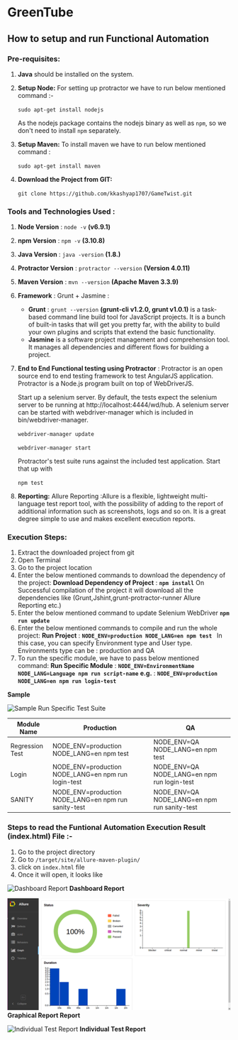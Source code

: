 # GreenTube

## How to setup and run Functional Automation

### Pre-requisites:
  1.  **Java** should be installed on the system.

  2.  **Setup Node:**
  		For setting up protractor we have to run below mentioned command :-

       ``sudo apt-get install nodejs``

      As the nodejs package contains the nodejs binary as well as ``npm``, so we don't need to install ``npm`` separately.

  3. **Setup Maven:** To install maven we have to run below mentioned command :
  
       ``sudo apt-get install maven``

  4. **Download the Project from GIT:**

  	 ``git clone https://github.com/kkashyap1707/GameTwist.git ``

### Tools and Technologies Used :
  1. **Node Version** : ``node -v`` **(v6.9.1)**
  2. **npm Version** : ``npm -v`` **(3.10.8)**
  3. **Java Version** : ``java -version`` **(1.8.)**
  4. **Protractor Version**  : ``protractor --version`` **(Version 4.0.11)**
  5. **Maven Version**  : ``mvn --version`` **(Apache Maven 3.3.9)**
  6. **Framework** : Grunt + Jasmine  :
     - **Grunt** : ``grunt --version`` **(grunt-cli v1.2.0, grunt v1.0.1)** is a task-based command line build tool for JavaScript projects. It is a bunch of built-in tasks that will get you pretty far, with the ability to build your own plugins and scripts that extend the basic functionality.
     - **Jasmine** is a software project management and comprehension tool. It manages all dependencies and different flows for building a project.
  7. **End to End Functional testing using Protractor** :
 	 Protractor is an open source end to end testing framework to test AngularJS application. Protractor is a Node.js program built on top of WebDriverJS.

     Start up a selenium server. By default, the tests expect the selenium server to be running at http://localhost:4444/wd/hub. A selenium server can be started with webdriver-manager which is included in bin/webdriver-manager.

     ``webdriver-manager update``

     ``webdriver-manager start``

     Protractor's test suite runs against the included test application. Start that up with

     ``npm test``

  8. **Reporting:**
     Allure Reporting :Allure is a flexible, lightweight multi-language test report tool, with the possibility of adding to the report of additional information such as screenshots, logs and so on. It is a great degree simple to use and makes excellent execution reports.

### Execution Steps:
1. Extract the downloaded project from git
2. Open Terminal
3. Go to the project location
4. Enter the below mentioned commands to download the dependency of the project:
	**Download Dependency of Project** :  **``npm install``**
	On Successful compilation of the project it will download all the dependencies like (Grunt,Jshint,grunt-protractor-runner Allure Reporting etc.)
5. Enter the below mentioned command to update Selenium WebDriver
	**``npm run update``**
5. Enter the below mentioned commands to compile and run the whole project:
	**Run Project** : **``NODE_ENV=production NODE_LANG=en npm test ``**
	In this case, you can specify Environment type and User type. Environments type can be : production and QA
6. To run the specific module, we have to pass below mentioned command:
	**Run Specific Module** :  **``NODE_ENV=EnvironmentName NODE_LANG=Language npm run script-name``**
    **e.g.** :  **``NODE_ENV=production NODE_LANG=en npm run login-test``**
   
**Sample** 

![Sample Run Specific Test Suite](Resources/Run_Specific_Test_Suite.png)
             



| Module Name     |    Production    |    QA          |
| -------------   | -----------------|----------------|
| Regression Test | NODE_ENV=production NODE_LANG=en npm test| NODE_ENV=QA NODE_LANG=en npm test|
| Login           | NODE_ENV=production NODE_LANG=en npm run login-test|NODE_ENV=QA NODE_LANG=en npm run login-test|
| SANITY          | NODE_ENV=production NODE_LANG=en npm run sanity-test|NODE_ENV=QA NODE_LANG=en npm run sanity-test|




### Steps to read the Funtional Automation Execution Result (index.html) File :-
1. Go to the project directory
2. Go to ``/target/site/allure-maven-plugin/ ``
3. click on ``index.html`` file
4. Once it will open, it looks like

![Dashboard Report](Resources/Allure_Overview.png)
             **Dashboard Report**

![Graphical Report](Resources/Allure_Graph.png)
             **Graphical Report Report**

![Individual Test Report](Resources/Individual_Test_Report.png)
			 **Individual Test Report**